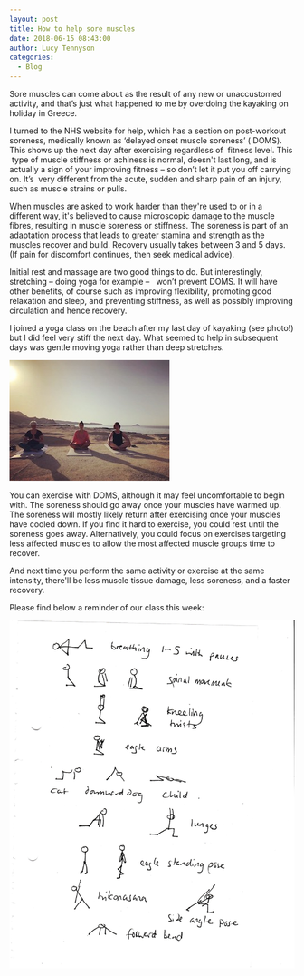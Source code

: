 ```yaml
---
layout: post
title: How to help sore muscles
date: 2018-06-15 08:43:00
author: Lucy Tennyson
categories:
  - Blog
---
```


Sore muscles can come about as the result of any new or unaccustomed activity, and that’s just what happened to me by overdoing the kayaking on holiday in Greece.&nbsp;

I turned to the NHS website for help, which has a section on post-workout soreness, medically known as ‘delayed onset muscle soreness’ ( DOMS). This shows up the next day after exercising regardless of &nbsp;fitness level. This &nbsp;type of muscle stiffness or achiness is normal, doesn't last long, and is actually a sign of your improving fitness – so don’t let it put you off carrying on. It’s &nbsp;very different from the acute, sudden and sharp pain of an injury, such as muscle strains or pulls.

When muscles are asked to work harder than they're used to or in a different way, it's believed to cause microscopic damage to the muscle fibres, resulting in muscle soreness or stiffness. The soreness is part of an adaptation process that leads to greater stamina and strength as the muscles recover and build. Recovery usually takes between 3 and 5 days. (If pain for discomfort continues, then seek medical advice).

Initial rest and massage are two good things to do. But interestingly, stretching – doing yoga for example – &nbsp; won’t prevent DOMS. It will have other benefits, of course such as improving flexibility, promoting good relaxation and sleep, and preventing stiffness, as well as possibly improving circulation and hence recovery.

I joined a yoga class on the beach after my last day of kayaking (see photo!) but I did feel very stiff the next day. What seemed to help in subsequent days was gentle moving yoga rather than deep stretches.

![](/uploads/img-0199.jpg)

You can exercise with DOMS, although it may feel uncomfortable to begin with. The soreness should go away once your muscles have warmed up. The soreness will mostly likely return after exercising once your muscles have cooled down. If you find it hard to exercise, you could rest until the soreness goes away. Alternatively, you could focus on exercises targeting less affected muscles to allow the most affected muscle groups time to recover.

And next time you perform the same activity or exercise at the same intensity, there'll be less muscle tissue damage, less soreness, and a faster recovery.

Please find below a reminder of our class this week:

![](/uploads/yogablog14june.jpg)

&nbsp;